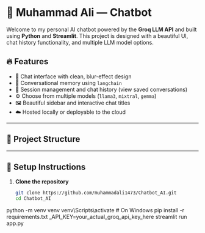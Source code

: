 # 🤖 Muhammad Ali —  Chatbot

Welcome to my personal AI chatbot powered by the **Groq LLM API** and built using **Python** and **Streamlit**. This project is designed with a beautiful UI, chat history functionality, and multiple LLM model options.

## 🔥 Features

- 💬 Chat interface with clean, blur-effect design
- 🧠 Conversational memory using `langchain`
- 🔁 Session management and chat history (view saved conversations)
- ⚙️ Choose from multiple models (`llama3`, `mixtral`, `gemma`)
- 🖼️ Beautiful sidebar and interactive chat titles
- ☁️ Hosted locally or deployable to the cloud

---

## 📁 Project Structure

---

## 🚀 Setup Instructions

1. **Clone the repository**
   ```bash
   git clone https://github.com/muhammadali1473/Chatbot_AI.git
   cd Chatbot_AI
python -m venv venv
venv\Scripts\activate  # On Windows
pip install -r requirements.txt
_API_KEY=your_actual_groq_api_key_here
streamlit run app.py


